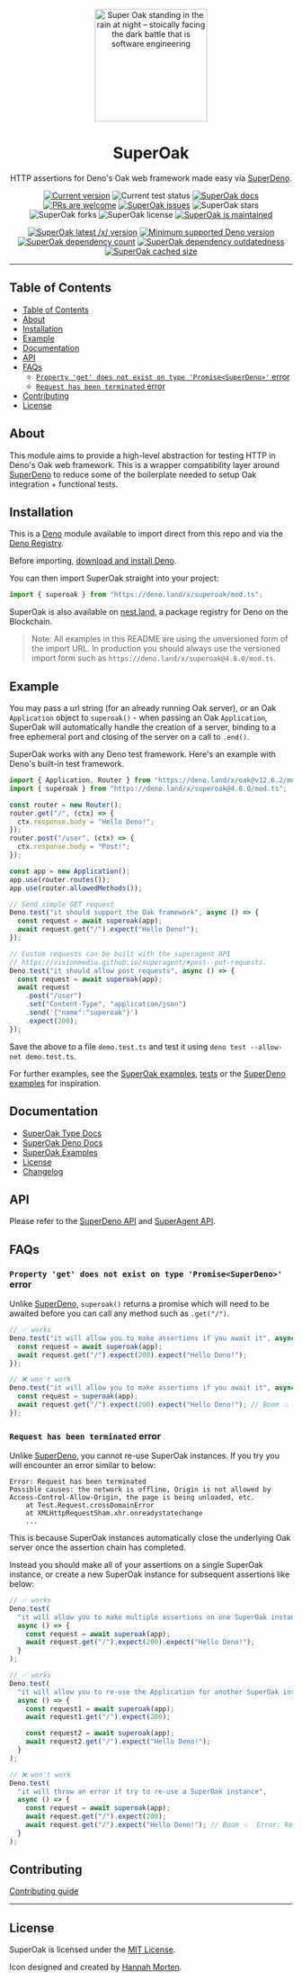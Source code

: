 <p align="center">
  <a href="https://www.linkedin.com/in/hannah-morten-b1218017a/"><img height="200" style="height: 200px;" src="https://github.com/cmorten/superoak/raw/main/.github/icon.png" alt="Super Oak standing in the rain at night – stoically facing the dark battle that is software engineering"></a>
  <h1 align="center">SuperOak</h1>
</p>
<p align="center">
  HTTP assertions for Deno's Oak web framework made easy via <a href="https://github.com/cmorten/superdeno">SuperDeno</a>.
</p>
<p align="center">
   <a href="https://github.com/cmorten/superoak/tags/"><img src="https://img.shields.io/github/tag/cmorten/superoak" alt="Current version" /></a>
   <img src="https://github.com/cmorten/superoak/workflows/Test/badge.svg" alt="Current test status" />
   <a href="https://doc.deno.land/https/deno.land/x/superoak/mod.ts"><img src="https://doc.deno.land/badge.svg" alt="SuperOak docs" /></a>
   <a href="http://makeapullrequest.com"><img src="https://img.shields.io/badge/PRs-welcome-brightgreen.svg" alt="PRs are welcome" /></a>
   <a href="https://github.com/cmorten/superoak/issues/"><img src="https://img.shields.io/github/issues/cmorten/superoak" alt="SuperOak issues" /></a>
   <img src="https://img.shields.io/github/stars/cmorten/superoak" alt="SuperOak stars" />
   <img src="https://img.shields.io/github/forks/cmorten/superoak" alt="SuperOak forks" />
   <img src="https://img.shields.io/github/license/cmorten/superoak" alt="SuperOak license" />
   <a href="https://GitHub.com/cmorten/superoak/graphs/commit-activity"><img src="https://img.shields.io/badge/Maintained%3F-yes-green.svg" alt="SuperOak is maintained" /></a>
</p>
<p align="center">
   <a href="https://deno.land/x/superoak"><img src="https://img.shields.io/endpoint?url=https%3A%2F%2Fdeno-visualizer.danopia.net%2Fshields%2Flatest-version%2Fx%2Fsuperoak%2Fmod.ts" alt="SuperOak latest /x/ version" /></a>
   <a href="https://github.com/denoland/deno/blob/main/Releases.md"><img src="https://img.shields.io/badge/deno-^1.40.2-brightgreen?logo=deno" alt="Minimum supported Deno version" /></a>
   <a href="https://deno-visualizer.danopia.net/dependencies-of/https/deno.land/x/superoak/mod.ts"><img src="https://img.shields.io/endpoint?url=https%3A%2F%2Fdeno-visualizer.danopia.net%2Fshields%2Fdep-count%2Fx%2Fsuperoak%2Fmod.ts" alt="SuperOak dependency count" /></a>
   <a href="https://deno-visualizer.danopia.net/dependencies-of/https/deno.land/x/superoak/mod.ts"><img src="https://img.shields.io/endpoint?url=https%3A%2F%2Fdeno-visualizer.danopia.net%2Fshields%2Fupdates%2Fx%2Fsuperoak%2Fmod.ts" alt="SuperOak dependency outdatedness" /></a>
   <a href="https://deno-visualizer.danopia.net/dependencies-of/https/deno.land/x/superoak/mod.ts"><img src="https://img.shields.io/endpoint?url=https%3A%2F%2Fdeno-visualizer.danopia.net%2Fshields%2Fcache-size%2Fx%2Fsuperoak%2Fmod.ts" alt="SuperOak cached size" /></a>
</p>

---

## Table of Contents

- [Table of Contents](#table-of-contents)
- [About](#about)
- [Installation](#installation)
- [Example](#example)
- [Documentation](#documentation)
- [API](#api)
- [FAQs](#faqs)
  - [`Property 'get' does not exist on type 'Promise<SuperDeno>'`
    error](#property-get-does-not-exist-on-type-promisesuperdeno-error)
  - [`Request has been terminated` error](#request-has-been-terminated-error)
- [Contributing](#contributing)
- [License](#license)

## About

This module aims to provide a high-level abstraction for testing HTTP in Deno's
Oak web framework. This is a wrapper compatibility layer around
[SuperDeno](https://github.com/cmorten/superdeno) to reduce some of the
boilerplate needed to setup Oak integration + functional tests.

## Installation

This is a [Deno](https://deno.land/) module available to import direct from this
repo and via the [Deno Registry](https://deno.land/x).

Before importing, [download and install Deno](https://deno.land/#installation).

You can then import SuperOak straight into your project:

```ts
import { superoak } from "https://deno.land/x/superoak/mod.ts";
```

SuperOak is also available on [nest.land](https://nest.land/package/superoak), a
package registry for Deno on the Blockchain.

> Note: All examples in this README are using the unversioned form of the import URL. In production you should always use the versioned import form such as `https://deno.land/x/superoak@4.8.0/mod.ts`.

## Example

You may pass a url string (for an already running Oak server), or an Oak
`Application` object to `superoak()` - when passing an Oak `Application`,
SuperOak will automatically handle the creation of a server, binding to a free
ephemeral port and closing of the server on a call to `.end()`.

SuperOak works with any Deno test framework. Here's an example with Deno's
built-in test framework.

```ts
import { Application, Router } from "https://deno.land/x/oak@v12.6.2/mod.ts";
import { superoak } from "https://deno.land/x/superoak@4.8.0/mod.ts";

const router = new Router();
router.get("/", (ctx) => {
  ctx.response.body = "Hello Deno!";
});
router.post("/user", (ctx) => {
  ctx.response.body = "Post!";
});

const app = new Application();
app.use(router.routes());
app.use(router.allowedMethods());

// Send simple GET request
Deno.test("it should support the Oak framework", async () => {
  const request = await superoak(app);
  await request.get("/").expect("Hello Deno!");
});

// Custom requests can be built with the superagent API
// https://visionmedia.github.io/superagent/#post--put-requests.
Deno.test("it should allow post requests", async () => {
  const request = await superoak(app);
  await request
    .post("/user")
    .set("Content-Type", "application/json")
    .send('{"name":"superoak"}')
    .expect(200);
});
```

Save the above to a file `demo.test.ts` and test it using
`deno test --allow-net demo.test.ts`.

For further examples, see the
[SuperOak examples](https://github.com/cmorten/superoak/blob/main/examples/README.md),
[tests](https://github.com/cmorten/superoak/blob/main/test/superoak.test.ts)
or the
[SuperDeno examples](https://github.com/cmorten/superdeno#example) for
inspiration.

## Documentation

- [SuperOak Type Docs](https://cmorten.github.io/superoak/)
- [SuperOak Deno Docs](https://doc.deno.land/https/deno.land/x/superoak/mod.ts)
- [SuperOak Examples](https://github.com/cmorten/superoak/blob/main/examples/README.md)
- [License](https://github.com/cmorten/superoak/blob/main/LICENSE.md)
- [Changelog](https://github.com/cmorten/superoak/blob/main/.github/CHANGELOG.md)

## API

Please refer to the
[SuperDeno API](https://github.com/cmorten/superdeno#api) and
[SuperAgent API](https://visionmedia.github.io/superagent/).

## FAQs

### `Property 'get' does not exist on type 'Promise<SuperDeno>'` error

Unlike [SuperDeno](https://github.com/cmorten/superdeno), `superoak()`
returns a promise which will need to be awaited before you can call any method
such as `.get("/")`.

```ts
// ✅ works
Deno.test("it will allow you to make assertions if you await it", async () => {
  const request = await superoak(app);
  await request.get("/").expect(200).expect("Hello Deno!");
});

// ❌ won't work
Deno.test("it will allow you to make assertions if you await it", async () => {
  const request = superoak(app);
  await request.get("/").expect(200).expect("Hello Deno!"); // Boom 💥 `Property 'get' does not exist on type 'Promise<SuperDeno>'`
});
```

### `Request has been terminated` error

Unlike [SuperDeno](https://github.com/cmorten/superdeno), you cannot
re-use SuperOak instances. If you try you will encounter an error similar to
below:

```console
Error: Request has been terminated
Possible causes: the network is offline, Origin is not allowed by Access-Control-Allow-Origin, the page is being unloaded, etc.
    at Test.Request.crossDomainError
    at XMLHttpRequestSham.xhr.onreadystatechange
    ...
```

This is because SuperOak instances automatically close the underlying Oak server
once the assertion chain has completed.

Instead you should make all of your assertions on a single SuperOak instance, or
create a new SuperOak instance for subsequent assertions like below:

```ts
// ✅ works
Deno.test(
  "it will allow you to make multiple assertions on one SuperOak instance",
  async () => {
    const request = await superoak(app);
    await request.get("/").expect(200).expect("Hello Deno!");
  }
);

// ✅ works
Deno.test(
  "it will allow you to re-use the Application for another SuperOak instance",
  async () => {
    const request1 = await superoak(app);
    await request1.get("/").expect(200);

    const request2 = await superoak(app);
    await request2.get("/").expect("Hello Deno!");
  }
);

// ❌ won't work
Deno.test(
  "it will throw an error if try to re-use a SuperOak instance",
  async () => {
    const request = await superoak(app);
    await request.get("/").expect(200);
    await request.get("/").expect("Hello Deno!"); // Boom 💥 `Error: Request has been terminated`
  }
);
```

## Contributing

[Contributing guide](https://github.com/cmorten/superoak/blob/main/.github/CONTRIBUTING.md)

---

## License

SuperOak is licensed under the [MIT License](./LICENSE.md).

Icon designed and created by
[Hannah Morten](https://www.linkedin.com/in/hannah-morten-b1218017a/).
